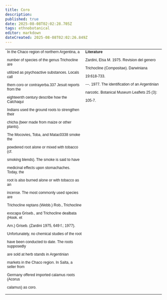 ```yaml
---
title: Coro
description: 
published: true
date: 2025-08-08T02:02:28.705Z
tags: ethnobotanical
editor: markdown
dateCreated: 2025-08-08T02:02:26.849Z
---
```


<table style="font-family: Arial, Helvetica, sans-serif; font-size: 9pt;" width="100%" border="0" cellspacing="0" cellpadding="0">
<tr>
<td valign="top" width="50%">In the Chaco region of northern Argentina, a

number of species of the genus Trichocline are

utilized as psychoactive substances. Locals call

them coro or contrayerba.337 Jesuit reports from the

eighteenth century describe how the Calchaqui

Indians used the ground roots to strengthen their

chicha (beer made from maize or other plants).

The Mocovies, Toba, and Matac0338 smoke the

powdered root alone or mixed with tobacco (cf.

smoking blends). The smoke is said to have

medicinal effects upon stomachaches. Today, the

root is also burned alone or with tobacco as an

incense. The most commonly used species are

Trichocline reptans (Webb.) Rob., Trichocline

exscapa Griseb., and Trichocline dealbata (Hook. et

Arn.) Griseb. (Zardini 1975, 649 f.; 1977).

Unfortunately, no chemical studies of the root

have been conducted to date. The roots supposedly

are sold at herb stands in Argentinian

markets in the Chaco region. In Salta, a seller from

Germany offered imported calamus roots (Acorus

calamus) as coro.</td>
<td valign="top" width="53%"><strong>Literature</strong>

Zardini, Elsa M. 1975. Revision del genero

Trichocline (Compositae). Darwiniana

19:618-733.

---. 1977. The identification of an Argentinian

narcotic. Botanical Museum Leaflets 25 (3):

105-7.</td>
</tr>
</table>
